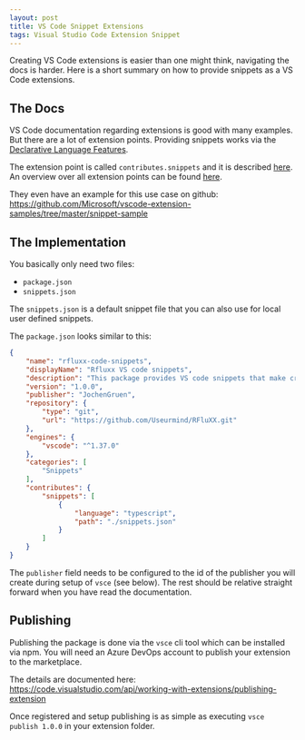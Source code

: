 ```yaml
---
layout: post
title: VS Code Snippet Extensions
tags: Visual Studio Code Extension Snippet
---
```


Creating VS Code extensions is easier than one might think, navigating the docs is harder. Here is a short summary on how to provide snippets as a VS Code extensions.

## The Docs

VS Code documentation regarding extensions is good with many examples. But there are a lot of extension points. Providing snippets works via the [Declarative Language Features](https://code.visualstudio.com/api/language-extensions/overview#declarative-language-features). 

The extension point is called `contributes.snippets` and it is described [here](https://code.visualstudio.com/api/language-extensions/snippet-guide). An overview over all extension points can be found [here](https://code.visualstudio.com/api/references/contribution-points).

They even have an example for this use case on github: https://github.com/Microsoft/vscode-extension-samples/tree/master/snippet-sample

## The Implementation

You basically only need two files:

- `package.json`
- `snippets.json`

The `snippets.json` is a default snippet file that you can also use for local user defined snippets.

The `package.json` looks similar to this:

```json
{
	"name": "rfluxx-code-snippets",
	"displayName": "Rfluxx VS code snippets",
	"description": "This package provides VS code snippets that make creating rfluxx components easier",
	"version": "1.0.0",
	"publisher": "JochenGruen",
	"repository": {
		"type": "git",
		"url": "https://github.com/Useurmind/RFluXX.git"
	},
	"engines": {
		"vscode": "^1.37.0"
	},
	"categories": [
		"Snippets"
	],
	"contributes": {
		"snippets": [
			{
				"language": "typescript",
				"path": "./snippets.json"
			}
		]
	}
}
```

The `publisher` field needs to be configured to the id of the publisher you will create during setup of `vsce` (see below). The rest should be relative straight forward when you have read the documentation.

## Publishing 

Publishing the package is done via the `vsce` cli tool which can be installed via npm. You will need an Azure DevOps account to publish your extension to the marketplace.

The details are documented here: https://code.visualstudio.com/api/working-with-extensions/publishing-extension

Once registered and setup publishing is as simple as executing `vsce publish 1.0.0` in your extension folder.

